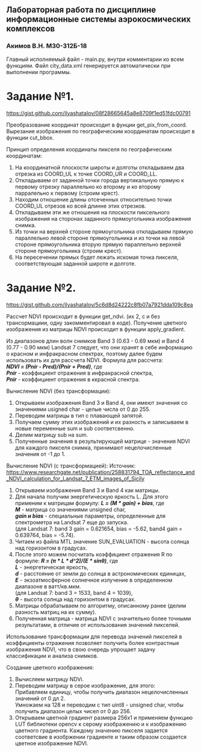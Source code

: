 ## Лабораторная работа по дисциплине информационные системы аэрокосмических комплексов
### Акимов В.Н. M30-312Б-18


Главный исполняемый файл - main.py, внутри комментарии ко всем функциям.
Файл city_data.xml генерируется автоматически при выполнении программы.

# Задание №1.
https://gist.github.com/ilyashatalov/08f28665645a8e8709f1ed51fdc00791

Преобразование координат происходит в фунции get_pix_from_coord.
Вырезание изображения по географическим координатам происходит в функции cut_bbox.

Принцип определения координаты пикселя по географическим координатам:
1. На координатной плоскости широты и долготы откладываем два отрезка из COORD_UL к точке COORD_UR и COORD_LL.
2. Откладываем от заданной точки города вертикальную прямую к первому отрезку параллельно ко второму и ко второму парралельно к первому (строим крест).
3. Находим отношение длины отсеченных относительно точки COORD_UL отрезов ко всей длинне этих отрезков.
4. Откладываем эти же отношения на плоскости пиксельного изображения на сторонах заданного прямоугольника изображения снимка.
5. Из точки на верхней стороне прямоугольника откладываем прямую параллельно левой стороне прямоугольника и 
   из точки на левой стороне прямоугольника вторую прямую параллельно верхней стороне прямоугольника (строим крест).
6. На пересечении прямых будет лежать искомая точка пикселя, соответствующая заданной широте и долготе.

# Задание №2.
https://gist.github.com/ilyashatalov/5c6d8d24222c8fb07a7921dda109c8ea

Рассчет NDVI происходит в функции get_ndvi. (их 2, с и без трансормациии, одну закомментировал в коде).
Получение цветного изображения из матрицы NDVI происходит в функции apply_gradient.

Из диапазонов длин волн снимков Band 3 (0.63 - 0.69 мкм) и Band 4 (0.77 - 0.90 мкм) Landsat 7 следует, что они хранят в себе информацию о красном и инфракрасном спектрах, поэтому далее будем использовать их для рассчета NDVI. Формула для рассчета:  
   <strong><em>NDVI = (Pnir - Pred)/(Pnir + Pred)</em></strong>, где  
   <strong><em>Pnir</em></strong> - коэффициент отражения в инфракрасной спектра,  
   <strong><em>Pnir</em></strong> - коэффициент отражения в ккрасной спектра.  

Вычисление NDVI (без трансформации):
1. Открываем изображения Band 3 и Band 4, они имеют значения со значениями usigned char - целые числа от 0 до 255.
2. Переводим матрицы в тип с плавающей запятой.
3. Получаем сумму этих изображений и их разность и записываем в новые переменные sum и sub соответсвенно.
4. Делим матрицу sub на sum. 
5. Полученные значения в результирующей матрице - значения NDVI для каждого пикселя снимка, принимают нецелочисленные значения от -1 до 1.

Вычисление NDVI (с трансформацией):
Источник: https://www.researchgate.net/publication/258831794_TOA_reflectance_and_NDVI_calculation_for_Landsat_7_ETM_images_of_Sicily
1. Открываем изображения Band 3 и Band 4 как матрицы.
2. Для начала получим энергетическую яркость L. Для этого применим к матрицам формулу: 
   <strong><em>L = (M * gain) + bias</em></strong>, где  
   <strong><em>M</em></strong> - матрица со значениями unsigned char,  
   <strong><em>gain и bias</em></strong> - специальные параметры, определенные для спектрометра на Landsat 7 еще до запуска.  
   (для Landsat 7: band 3 gain = 0.621654, bias = -5.62, band4 gain = 0.639764, bias = -5.74). 
3. Читаем из файла MTL значение SUN_EVALUATION - высота солнца над горизонтом в градусах.
4. После этого можем посчитать коэффициент отражения R по формуле:
   <strong><em>R = (π * L * d^2)/(E * sinθ)</em></strong>, где  
   <strong><em>L</em></strong> - энергетическая яркость,  
   <strong><em>d</em></strong> - расстояние от земли до солнца в астрономических единицах,  
   <strong><em>E</em></strong> - экзоатмосферное солнечное излучение в определенном диапазоне в ватт/кв.мкм.  
   (для Landsat 7: band 3 = 1533, band 4 = 1039),  
   <strong><em>θ</em></strong> - высота солнца над горизонтом в градусах.  
5. Матрицы обрабатываем по алгоритму, описанному ранее (делим разность матриц на их сумму).
6. Полученная матрица - матрица NDVI с значительно более точными результатами, в отличие от использования значений пикселей.

Использование трансформации для перевода значений пикселей в коэффициенты отражения позволяет получить более контрастные изображения NDVI, что в свою очередь упрощает задачу классификации и анализа снимков.
   
Создание цветного изображения:
1. Вычисляем матрицу NDVi.
2. Переводим матрицу в серое изображение, для этого:  
   Прибавляем единицу, чтобы получить диапазон нецелочисленных значений от 0 дл 2.  
   Умножаем на 128 и переводим с тип uint8 - unsigned char, чтобы получить диапазон целых чисел от 0 до 256.  
3. Открываем цветной градиент размера 256x1 и применяем функцию LUT библиотеки opencv к серому изображению и к изображению цветного градиента. Каждому значению пикселя задается соответсвие в изобржении градиенте и таким образом создается цветное изображение NDVI.
   

